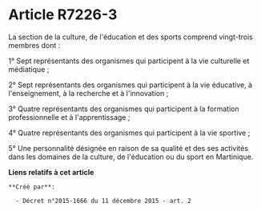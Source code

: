 # Article R7226-3

La section de la culture, de l'éducation et des sports comprend vingt-trois membres dont : 

1° Sept représentants des organismes qui participent à la vie culturelle et médiatique ; 

2° Sept représentants des organismes qui participent à la vie éducative, à l'enseignement, à la recherche et à
l'innovation ; 

3° Quatre représentants des organismes qui participent à la formation professionnelle et à l'apprentissage ; 

4° Quatre représentants des organismes qui participent à la vie sportive ; 

5° Une personnalité désignée en raison de sa qualité et des ses activités dans les domaines de la culture, de l'éducation ou
du sport en Martinique.

**Liens relatifs à cet article**

	**Créé par**:

	  - Décret n°2015-1666 du 11 décembre 2015 - art. 2
